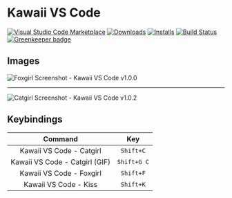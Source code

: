 # Kawaii VS Code

[![Visual Studio Code Marketplace](https://vsmarketplacebadge.apphb.com/version/InkoHX.kawaii-vscode.svg)](https://marketplace.visualstudio.com/items?itemName=InkoHX.kawaii-vscode&ssr=false)
[![Downloads](https://vsmarketplacebadge.apphb.com/downloads/InkoHX.kawaii-vscode.svg)](https://marketplace.visualstudio.com/items?itemName=InkoHX.kawaii-vscode&ssr=false)
[![Installs](https://vsmarketplacebadge.apphb.com/installs/InkoHX.kawaii-vscode.svg)](https://marketplace.visualstudio.com/items?itemName=InkoHX.kawaii-vscode&ssr=false)
[![Build Status](https://travis-ci.org/InkoHX/kawaii-vscode.svg?branch=master)](https://travis-ci.org/InkoHX/kawaii-vscode) [![Greenkeeper badge](https://badges.greenkeeper.io/InkoHX/kawaii-vscode.svg)](https://greenkeeper.io/)

## Images

![Foxgirl Screenshot - Kawaii VS Code v1.0.0](https://i.imgur.com/dbdzvpO.png)

------------------------------------------------------------------------------

![Catgirl Screenshot - Kawaii VS Code v1.0.2](https://i.imgur.com/bJbGLcg.png)

## Keybindings

|            Command             |     Key     |
| :----------------------------: | :---------: |
|    Kawaii VS Code - Catgirl    |  `Shift+C`  |
| Kawaii VS Code - Catgirl (GIF) | `Shift+G C` |
|    Kawaii VS Code - Foxgirl    |  `Shift+F`  |
|     Kawaii VS Code - Kiss      |  `Shift+K`  |
